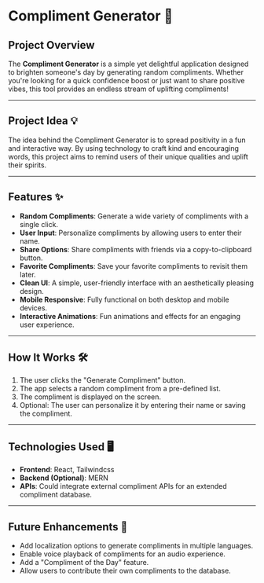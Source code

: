 # Compliment Generator 🌟  

## Project Overview  
The **Compliment Generator** is a simple yet delightful application designed to brighten someone's day by generating random compliments. 
Whether you're looking for a quick confidence boost or just want to share positive vibes, this tool provides an endless stream of uplifting compliments!  

---

## Project Idea 💡  
The idea behind the Compliment Generator is to spread positivity in a fun and interactive way.
By using technology to craft kind and encouraging words, this project aims to remind users of their unique qualities and uplift their spirits.  

---

## Features ✨  
- **Random Compliments**: Generate a wide variety of compliments with a single click.  
- **User Input**: Personalize compliments by allowing users to enter their name.  
- **Share Options**: Share compliments with friends via a copy-to-clipboard button.  
- **Favorite Compliments**: Save your favorite compliments to revisit them later.  
- **Clean UI**: A simple, user-friendly interface with an aesthetically pleasing design.  
- **Mobile Responsive**: Fully functional on both desktop and mobile devices.  
- **Interactive Animations**: Fun animations and effects for an engaging user experience.  

---

## How It Works 🛠️  
1. The user clicks the "Generate Compliment" button.  
2. The app selects a random compliment from a pre-defined list.  
3. The compliment is displayed on the screen.  
4. Optional: The user can personalize it by entering their name or saving the compliment.  

---

## Technologies Used 🖥️  
- **Frontend**: React, Tailwindcss
- **Backend (Optional)**: MERN
- **APIs**: Could integrate external compliment APIs for an extended compliment database.  

---

## Future Enhancements 🚀  
- Add localization options to generate compliments in multiple languages.  
- Enable voice playback of compliments for an audio experience.  
- Add a "Compliment of the Day" feature.  
- Allow users to contribute their own compliments to the database.  


